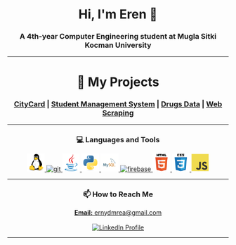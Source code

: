 <h1 align="center">Hi, I'm Eren 👋</h1>
<h3 align="center">A 4th-year Computer Engineering student at Mugla Sitki Kocman University</h3>

---

<h1 align="center">🚀 My Projects</h1>

<h3 align="center">
    <a href="https://github.com/ernydmr/CityCard" target="_blank">CityCard</a> |
    <a href="https://github.com/ernydmr/StudentManagementSystem" target="_blank">Student Management System</a> |
    <a href="https://github.com/ernydmr/DrugsData" target="_blank">Drugs Data</a> |
    <a href="https://github.com/ernydmr/WebScraping" target="_blank">Web Scraping</a>
</h3>

---

<h3 align="center">💻 Languages and Tools</h3>
<p align="center">
    <a href="https://www.linux.org/" target="_blank" rel="noreferrer">
        <img src="https://raw.githubusercontent.com/devicons/devicon/master/icons/linux/linux-original.svg" alt="linux" width="40" height="40"/>
    </a>
    <a href="https://git-scm.com/" target="_blank" rel="noreferrer">
        <img src="https://www.vectorlogo.zone/logos/git-scm/git-scm-icon.svg" alt="git" width="40" height="40"/>
    </a>
    <a href="https://www.java.com" target="_blank" rel="noreferrer">
        <img src="https://raw.githubusercontent.com/devicons/devicon/master/icons/java/java-original.svg" alt="java" width="40" height="40"/>
    </a>
    <a href="https://www.python.org" target="_blank" rel="noreferrer">
        <img src="https://raw.githubusercontent.com/devicons/devicon/master/icons/python/python-original.svg" alt="python" width="40" height="40"/>
    </a>
    <a href="https://www.mysql.com/" target="_blank" rel="noreferrer">
        <img src="https://raw.githubusercontent.com/github/explore/80688e429a7d4ef2fca1e82350fe8e3517d3494d/topics/mysql/mysql.png" alt="mysql" width="40" height="40"/>
    </a>
    <a href="https://firebase.google.com/" target="_blank" rel="noreferrer">
        <img src="https://www.vectorlogo.zone/logos/firebase/firebase-icon.svg" alt="firebase" width="40" height="40"/>
    </a>
    <a href="https://www.w3.org/html/" target="_blank" rel="noreferrer">
        <img src="https://raw.githubusercontent.com/devicons/devicon/master/icons/html5/html5-original-wordmark.svg" alt="html5" width="40" height="40"/>
    </a>
    <a href="https://www.w3schools.com/css/" target="_blank" rel="noreferrer">
        <img src="https://raw.githubusercontent.com/devicons/devicon/master/icons/css3/css3-original-wordmark.svg" alt="css3" width="40" height="40"/>
    </a>
    <a href="https://developer.mozilla.org/en-US/docs/Web/JavaScript" target="_blank" rel="noreferrer">
        <img src="https://raw.githubusercontent.com/devicons/devicon/master/icons/javascript/javascript-original.svg" alt="javascript" width="40" height="40"/>
    </a>
</p>

---

<h3 align="center">📫 How to Reach Me</h3>
<p align="center">
    <a href="mailto:ernydmrea@gmail.com">
        <strong>Email:</strong> ernydmrea@gmail.com
    </a>
    <br><br>
    <a href="https://linkedin.com/in/ernydmr" target="_blank">
        <img src="https://www.avansas.com/blog/wp-content/uploads/2022/03/linkedin-nedir-ne-ise-yarar-isletmeler-icin-linkedin-sirket-hesabi-olusturma-ve-silme-1-950x500.jpeg" alt="LinkedIn Profile" height="60" width="150"/>
    </a>
</p>

---
